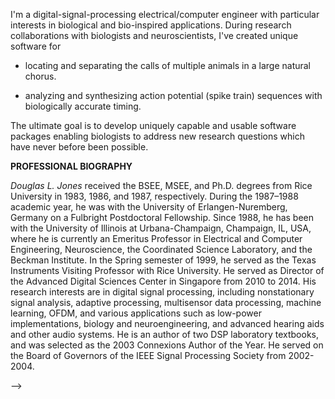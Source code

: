 

I'm a digital-signal-processing electrical/computer engineer with particular interests in biological and bio-inspired applications.  During research collaborations with biologists and neuroscientists, I've created unique software for

* locating and separating the calls of multiple animals in a large natural chorus.

* analyzing and synthesizing action potential (spike train) sequences with biologically accurate timing.

The ultimate goal is to develop uniquely capable and usable software packages enabling biologists to address new research questions which have never before been possible.


**PROFESSIONAL BIOGRAPHY**

_Douglas L. Jones_ received the BSEE, MSEE, and Ph.D. degrees from Rice University in 1983, 1986, and 1987, respectively. During the 1987–1988 academic year, he was with the University of Erlangen-Nuremberg, Germany on a Fulbright Postdoctoral Fellowship. Since 1988, he has been with the University of Illinois at Urbana-Champaign, Champaign, IL, USA, where he is currently an Emeritus Professor in Electrical and Computer Engineering, Neuroscience, the Coordinated Science Laboratory, and the Beckman Institute. In the Spring semester of 1999, he served as the Texas Instruments Visiting Professor with Rice University. He served as Director of the Advanced Digital Sciences Center in Singapore from 2010 to 2014. His research interests are in digital signal processing, including nonstationary signal analysis, adaptive processing, multisensor data processing, machine learning, OFDM, and various applications such as low-power implementations, biology and neuroengineering, and advanced hearing aids and other audio systems. He is an author of two DSP laboratory textbooks, and was selected as the 2003 Connexions Author of the Year. He served on the Board of Governors of the IEEE Signal Processing Society from 2002-2004.

-->
